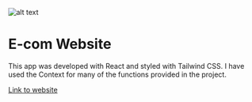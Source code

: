 

![alt text](https://i.ibb.co/nRgmhYk/e-com-project.png)

# E-com Website
This app was developed with React and styled with Tailwind CSS. I have used the Context for many of the functions provided in the project.

[Link to website](ez-e-com.netlify.app)
